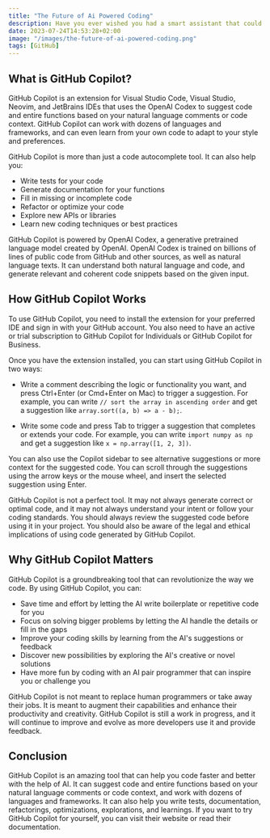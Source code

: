 ```yaml
---
title: "The Future of Ai Powered Coding"
description: Have you ever wished you had a smart assistant that could help you write code faster and better? If so, you might be interested in GitHub Copilot, a new AI-powered tool that can suggest code and entire functions in real-time, right from your editor. In this blog post, we will explore what GitHub Copilot is, how it works, and what it can do for you.
date: 2023-07-24T14:53:28+02:00
image: "/images/the-future-of-ai-powered-coding.png"
tags: [GitHub]
---
```


## What is GitHub Copilot? 

GitHub Copilot is an extension for Visual Studio Code, Visual Studio, Neovim, and JetBrains IDEs that uses the OpenAI Codex to suggest code and entire functions based on your natural language comments or code context. GitHub Copilot can work with dozens of languages and frameworks, and can even learn from your own code to adapt to your style and preferences. 

GitHub Copilot is more than just a code autocomplete tool. It can also help you: 

- Write tests for your code
- Generate documentation for your functions
- Fill in missing or incomplete code
- Refactor or optimize your code
- Explore new APIs or libraries
- Learn new coding techniques or best practices

GitHub Copilot is powered by OpenAI Codex, a generative pretrained language model created by OpenAI. OpenAI Codex is trained on billions of lines of public code from GitHub and other sources, as well as natural language texts. It can understand both natural language and code, and generate relevant and coherent code snippets based on the given input.

## How GitHub Copilot Works

To use GitHub Copilot, you need to install the extension for your preferred IDE and sign in with your GitHub account. You also need to have an active or trial subscription to GitHub Copilot for Individuals or GitHub Copilot for Business.

Once you have the extension installed, you can start using GitHub Copilot in two ways:

- Write a comment describing the logic or functionality you want, and press Ctrl+Enter (or Cmd+Enter on Mac) to trigger a suggestion. For example, you can write `// sort the array in ascending order` and get a suggestion like `array.sort((a, b) => a - b);`.

- Write some code and press Tab to trigger a suggestion that completes or extends your code. For example, you can write `import numpy as np` and get a suggestion like `x = np.array([1, 2, 3])`.

You can also use the Copilot sidebar to see alternative suggestions or more context for the suggested code. You can scroll through the suggestions using the arrow keys or the mouse wheel, and insert the selected suggestion using Enter.

GitHub Copilot is not a perfect tool. It may not always generate correct or optimal code, and it may not always understand your intent or follow your coding standards. You should always review the suggested code before using it in your project. You should also be aware of the legal and ethical implications of using code generated by GitHub Copilot.

## Why GitHub Copilot Matters

GitHub Copilot is a groundbreaking tool that can revolutionize the way we code. By using GitHub Copilot, you can:

- Save time and effort by letting the AI write boilerplate or repetitive code for you
- Focus on solving bigger problems by letting the AI handle the details or fill in the gaps
- Improve your coding skills by learning from the AI's suggestions or feedback
- Discover new possibilities by exploring the AI's creative or novel solutions
- Have more fun by coding with an AI pair programmer that can inspire you or challenge you

GitHub Copilot is not meant to replace human programmers or take away their jobs. It is meant to augment their capabilities and enhance their productivity and creativity. GitHub Copilot is still a work in progress, and it will continue to improve and evolve as more developers use it and provide feedback.

## Conclusion

GitHub Copilot is an amazing tool that can help you code faster and better with the help of AI. It can suggest code and entire functions based on your natural language comments or code context, and work with dozens of languages and frameworks. It can also help you write tests, documentation, refactorings, optimizations, explorations, and learnings. If you want to try GitHub Copilot for yourself, you can visit their website or read their documentation.